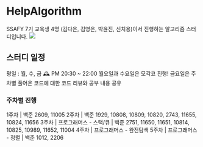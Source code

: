 # HelpAlgorithm
SSAFY 7기 교육생 4명 (김다은, 김영은, 박윤진, 신치용)이서 진행하는 알고리즘 스터디입니다.
<img src = "notion://www.notion.so/image/https%3A%2F%2Fs3-us-west-2.amazonaws.com%2Fpublic.notion-static.com%2Ff094460c-79de-4854-a992-cbeacbf476f1%2F%E1%84%89%E1%85%B3%E1%84%8F%E1%85%B3%E1%84%85%E1%85%B5%E1%86%AB%E1%84%89%E1%85%A3%E1%86%BA_2022-01-18_%E1%84%8B%E1%85%A9%E1%84%92%E1%85%AE_9.51.24.png?table=space&id=ca9d60c5-f330-43b6-b18d-cd630f5ad24f&width=40&userId=ef240664-cf95-462e-9634-324626939143&cache=v2">

## 스터디 일정
평일 : 월, 수, 금 🕰 PM 20:30 ~ 22:00
월요일과 수요일은 모각코 진행!
금요일은 주차별 풀어온 코드에 대한 코드 리뷰와 공부 내용 공유

### 주차별 진행
1주차
| 백준 2609, 11005
2주차
| 백준 1929, 10808, 10809, 10820, 2743,  11655, 10824, 11656
3주차
| 프로그래머스 - 스택/큐
| 백준 2751, 11650, 11651, 10814, 10825, 10989, 11652, 11004
4주차
| 프로그래머스 - 완전탐색
5주차
| 프로그래머스 - 정렬
| 백준 1012, 2206

